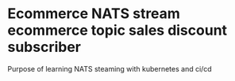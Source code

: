 # Ecommerce NATS stream ecommerce topic sales discount subscriber

Purpose of learning NATS steaming  with kubernetes and ci/cd

